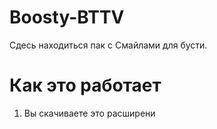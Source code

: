# Boosty-BTTV
Сдесь находиться пак с Смайлами для бусти.

# Как это работает
1. Вы скачиваете это расширени
